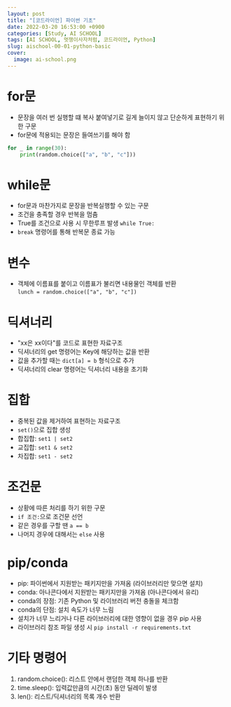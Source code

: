 ```yaml
---
layout: post
title: "[코드라이언] 파이썬 기초"
date: 2022-03-20 16:53:00 +0900
categories: [Study, AI SCHOOL]
tags: [AI SCHOOL, 멋쟁이사자처럼, 코드라이언, Python]
slug: aischool-00-01-python-basic
cover:
  image: ai-school.png
---
```


# for문
- 문장을 여러 번 실행할 떄 복사 붙여넣기로 길게 늘이지 않고 단순하게 표현하기 위한 구문
- for문에 적용되는 문장은 들여쓰기를 해야 함

```python
for _ in range(30):
    print(random.choice(["a", "b", "c"]))
```

# while문
- for문과 마찬가지로 문장을 반복실행할 수 있는 구문
- 조건을 충족할 경우 반복을 멈춤
- True를 조건으로 사용 시 무한루프 발생 `while True:`
- `break` 명령어를 통해 반복문 종료 가능

# 변수
- 객체에 이름표를 붙이고 이름표가 불리면 내용물인 객체를 반환   
`lunch = random.choice(["a", "b", "c"])`

# 딕셔너리
- "xx은 xx이다"를 코드로 표현한 자료구조
- 딕셔너리의 get 명령어는 Key에 해당하는 값을 반환
- 값을 추가할 때는 `dict[a] = b` 형식으로 추가
- 딕셔너리의 clear 명령어는 딕셔너리 내용을 초기화

# 집합
- 중복된 값을 제거하여 표현하는 자료구조
- `set()`으로 집합 생성
- 합집합: `set1 | set2`
- 교집합: `set1 & set2`
- 차집합: `set1 - set2`

# 조건문
- 상황에 따른 처리를 하기 위한 구문
- `if 조건:`으로 조건문 선언
- 같은 경우를 구할 땐 `a == b`
- 나머지 경우에 대해서는 `else` 사용

# pip/conda
- pip: 파이썬에서 지원받는 패키지만을 가져옴 (라이브러리만 맞으면 설치)
- conda: 아나콘다에서 지원받는 패키지만을 가져옴 (아나콘다에서 유리)
- conda의 장점: 기존 Python 및 라이브러리 버전 충돌을 체크함
- conda의 단점: 설치 속도가 너무 느림
- 설치가 너무 느리거나 다른 라이브러리에 대한 영향이 없을 경우 pip 사용
- 라이브러리 참조 파일 생성 시 `pip install -r requirements.txt`

# 기타 명령어
1. random.choice(): 리스트 안에서 랜덤한 객체 하나를 반환
2. time.sleep(): 입력값만큼의 시간(초) 동안 딜레이 발생
3. len(): 리스트/딕셔너리의 목록 개수 반환